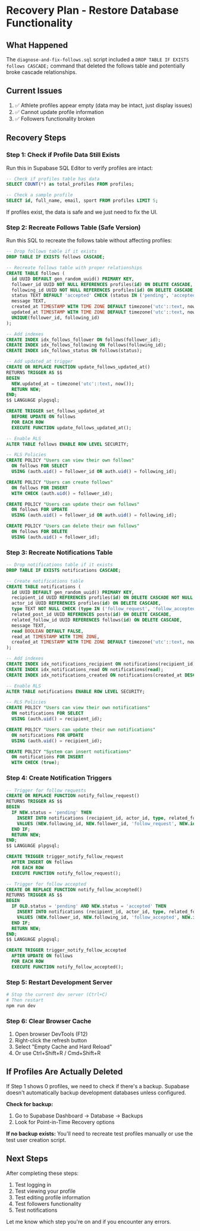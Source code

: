 # Recovery Plan - Restore Database Functionality

## What Happened

The `diagnose-and-fix-follows.sql` script included a `DROP TABLE IF EXISTS follows CASCADE;` command that deleted the follows table and potentially broke cascade relationships.

## Current Issues

1. ✅ Athlete profiles appear empty (data may be intact, just display issues)
2. ✅ Cannot update profile information
3. ✅ Followers functionality broken

## Recovery Steps

### Step 1: Check if Profile Data Still Exists

Run this in Supabase SQL Editor to verify profiles are intact:

```sql
-- Check if profiles table has data
SELECT COUNT(*) as total_profiles FROM profiles;

-- Check a sample profile
SELECT id, full_name, email, sport FROM profiles LIMIT 5;
```

If profiles exist, the data is safe and we just need to fix the UI.

### Step 2: Recreate Follows Table (Safe Version)

Run this SQL to recreate the follows table without affecting profiles:

```sql
-- Drop follows table if it exists
DROP TABLE IF EXISTS follows CASCADE;

-- Recreate follows table with proper relationships
CREATE TABLE follows (
  id UUID DEFAULT gen_random_uuid() PRIMARY KEY,
  follower_id UUID NOT NULL REFERENCES profiles(id) ON DELETE CASCADE,
  following_id UUID NOT NULL REFERENCES profiles(id) ON DELETE CASCADE,
  status TEXT DEFAULT 'accepted' CHECK (status IN ('pending', 'accepted', 'rejected')),
  message TEXT,
  created_at TIMESTAMP WITH TIME ZONE DEFAULT timezone('utc'::text, now()) NOT NULL,
  updated_at TIMESTAMP WITH TIME ZONE DEFAULT timezone('utc'::text, now()) NOT NULL,
  UNIQUE(follower_id, following_id)
);

-- Add indexes
CREATE INDEX idx_follows_follower ON follows(follower_id);
CREATE INDEX idx_follows_following ON follows(following_id);
CREATE INDEX idx_follows_status ON follows(status);

-- Add updated_at trigger
CREATE OR REPLACE FUNCTION update_follows_updated_at()
RETURNS TRIGGER AS $$
BEGIN
  NEW.updated_at = timezone('utc'::text, now());
  RETURN NEW;
END;
$$ LANGUAGE plpgsql;

CREATE TRIGGER set_follows_updated_at
  BEFORE UPDATE ON follows
  FOR EACH ROW
  EXECUTE FUNCTION update_follows_updated_at();

-- Enable RLS
ALTER TABLE follows ENABLE ROW LEVEL SECURITY;

-- RLS Policies
CREATE POLICY "Users can view their own follows"
  ON follows FOR SELECT
  USING (auth.uid() = follower_id OR auth.uid() = following_id);

CREATE POLICY "Users can create follows"
  ON follows FOR INSERT
  WITH CHECK (auth.uid() = follower_id);

CREATE POLICY "Users can update their own follows"
  ON follows FOR UPDATE
  USING (auth.uid() = follower_id OR auth.uid() = following_id);

CREATE POLICY "Users can delete their own follows"
  ON follows FOR DELETE
  USING (auth.uid() = follower_id);
```

### Step 3: Recreate Notifications Table

```sql
-- Drop notifications table if it exists
DROP TABLE IF EXISTS notifications CASCADE;

-- Create notifications table
CREATE TABLE notifications (
  id UUID DEFAULT gen_random_uuid() PRIMARY KEY,
  recipient_id UUID REFERENCES profiles(id) ON DELETE CASCADE NOT NULL,
  actor_id UUID REFERENCES profiles(id) ON DELETE CASCADE,
  type TEXT NOT NULL CHECK (type IN ('follow_request', 'follow_accepted', 'like', 'comment', 'mention', 'system')),
  related_post_id UUID REFERENCES posts(id) ON DELETE CASCADE,
  related_follow_id UUID REFERENCES follows(id) ON DELETE CASCADE,
  message TEXT,
  read BOOLEAN DEFAULT FALSE,
  read_at TIMESTAMP WITH TIME ZONE,
  created_at TIMESTAMP WITH TIME ZONE DEFAULT timezone('utc'::text, now()) NOT NULL
);

-- Add indexes
CREATE INDEX idx_notifications_recipient ON notifications(recipient_id);
CREATE INDEX idx_notifications_read ON notifications(read);
CREATE INDEX idx_notifications_created ON notifications(created_at DESC);

-- Enable RLS
ALTER TABLE notifications ENABLE ROW LEVEL SECURITY;

-- RLS Policies
CREATE POLICY "Users can view their own notifications"
  ON notifications FOR SELECT
  USING (auth.uid() = recipient_id);

CREATE POLICY "Users can update their own notifications"
  ON notifications FOR UPDATE
  USING (auth.uid() = recipient_id);

CREATE POLICY "System can insert notifications"
  ON notifications FOR INSERT
  WITH CHECK (true);
```

### Step 4: Create Notification Triggers

```sql
-- Trigger for follow requests
CREATE OR REPLACE FUNCTION notify_follow_request()
RETURNS TRIGGER AS $$
BEGIN
  IF NEW.status = 'pending' THEN
    INSERT INTO notifications (recipient_id, actor_id, type, related_follow_id, message)
    VALUES (NEW.following_id, NEW.follower_id, 'follow_request', NEW.id, NEW.message);
  END IF;
  RETURN NEW;
END;
$$ LANGUAGE plpgsql;

CREATE TRIGGER trigger_notify_follow_request
  AFTER INSERT ON follows
  FOR EACH ROW
  EXECUTE FUNCTION notify_follow_request();

-- Trigger for follow accepted
CREATE OR REPLACE FUNCTION notify_follow_accepted()
RETURNS TRIGGER AS $$
BEGIN
  IF OLD.status = 'pending' AND NEW.status = 'accepted' THEN
    INSERT INTO notifications (recipient_id, actor_id, type, related_follow_id)
    VALUES (NEW.follower_id, NEW.following_id, 'follow_accepted', NEW.id);
  END IF;
  RETURN NEW;
END;
$$ LANGUAGE plpgsql;

CREATE TRIGGER trigger_notify_follow_accepted
  AFTER UPDATE ON follows
  FOR EACH ROW
  EXECUTE FUNCTION notify_follow_accepted();
```

### Step 5: Restart Development Server

```bash
# Stop the current dev server (Ctrl+C)
# Then restart
npm run dev
```

### Step 6: Clear Browser Cache

1. Open browser DevTools (F12)
2. Right-click the refresh button
3. Select "Empty Cache and Hard Reload"
4. Or use Ctrl+Shift+R / Cmd+Shift+R

## If Profiles Are Actually Deleted

If Step 1 shows 0 profiles, we need to check if there's a backup. Supabase doesn't automatically backup development databases unless configured.

**Check for backup:**
1. Go to Supabase Dashboard → Database → Backups
2. Look for Point-in-Time Recovery options

**If no backup exists:**
You'll need to recreate test profiles manually or use the test user creation script.

## Next Steps

After completing these steps:
1. Test logging in
2. Test viewing your profile
3. Test editing profile information
4. Test followers functionality
5. Test notifications

Let me know which step you're on and if you encounter any errors.
